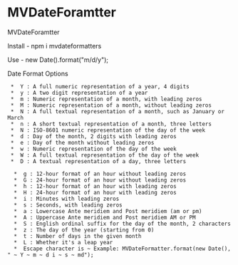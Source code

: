 # MVDateForamtter
MVDateForamtter

Install - npm i mvdateformatters

Use - new Date().format("m/d/y");


Date Format Options


     *  Y : A full numeric representation of a year, 4 digits
     *  y : A two digit representation of a year 
     *  m : Numeric representation of a month, with leading zeros
     *  M : Numeric representation of a month, without leading zeros
     *  N : A full textual representation of a month, such as January or March
     *  n : A short textual representation of a month, three letters   
     *  N : ISO-8601 numeric representation of the day of the week 
     *  d : Day of the month, 2 digits with leading zeros
     *  e : Day of the month without leading zeros
     *  w : Numeric representation of the day of the week
     *  W : A full textual representation of the day of the week
     *  D : A textual representation of a day, three letters 
   
      *  g : 12-hour format of an hour without leading zeros
      *  G : 24-hour format of an hour without leading zeros
      *  h : 12-hour format of an hour with leading zeros
      *  H : 24-hour format of an hour with leading zeros
      *  i : Minutes with leading zeros
      *  s : Seconds, with leading zeros
      *  a : Lowercase Ante meridiem and Post meridiem (am or pm)
      *  A : Uppercase Ante meridiem and Post meridiem AM or PM
      *  S : English ordinal suffix for the day of the month, 2 characters
      *  z : The day of the year (starting from 0)
      *  t : Number of days in the given month
      *  L : Whether it's a leap year
      *  Escape character is ~ Example: MVDateFormatter.format(new Date(), " ~ Y ~ m ~ d i ~ s ~ md");
